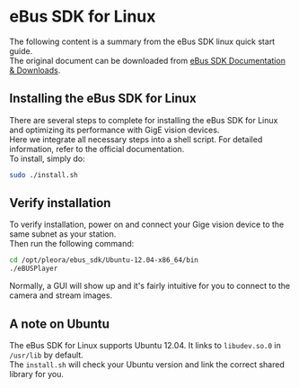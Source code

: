 # eBus SDK for Linux
The following content is a summary from the eBus SDK linux quick start guide.  
The original document can be downloaded from [eBus SDK Documentation & Downloads](http://www.pleora.com/support-center/documentation-and-downloads/79).

## Installing the eBus SDK for Linux
There are several steps to complete for installing the eBus SDK for Linux and
optimizing its performance with GigE vision devices.  
Here we integrate all necessary steps into a shell script. For detailed
information, refer to the official documentation.  
To install, simply do:
```bash
sudo ./install.sh
```

## Verify installation
To verify installation, power on and connect your Gige vision device to the
same subnet as your station.  
Then run the following command:
```bash
cd /opt/pleora/ebus_sdk/Ubuntu-12.04-x86_64/bin
./eBUSPlayer
```
Normally, a GUI will show up and it's fairly intuitive for you to connect to
the camera and stream images.

## A note on Ubuntu
The eBus SDK for Linux supports Ubuntu 12.04. It links to `libudev.so.0` in
`/usr/lib` by default.  
The `install.sh` will check your Ubuntu version and link the correct shared
library for you.
